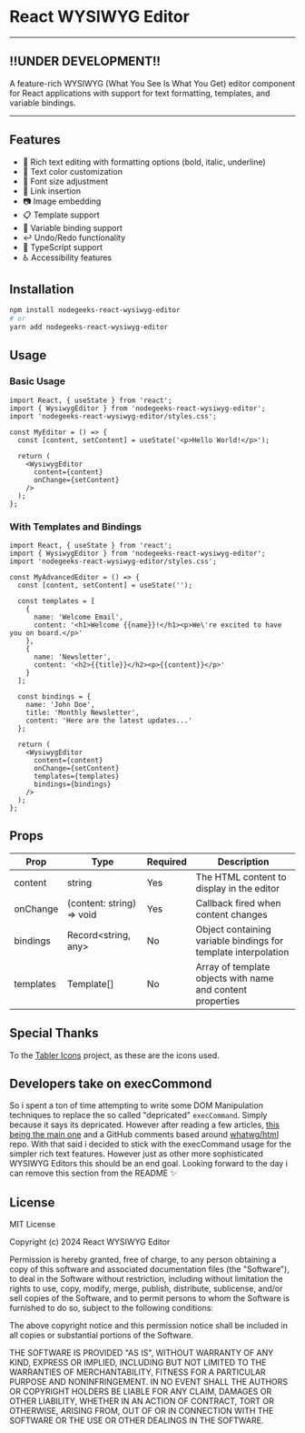 # React WYSIWYG Editor
---
## !!UNDER DEVELOPMENT!!
A feature-rich WYSIWYG (What You See Is What You Get) editor component for React applications with support for text formatting, templates, and variable bindings.
___
## Features

- 📝 Rich text editing with formatting options (bold, italic, underline)
- 🎨 Text color customization
- 📏 Font size adjustment
- 🔗 Link insertion
- 📷 Image embedding
- 📋 Template support
- 🔄 Variable binding support
- ↩️ Undo/Redo functionality
- 🎯 TypeScript support
- ♿ Accessibility features

## Installation

```bash
npm install nodegeeks-react-wysiwyg-editor
# or
yarn add nodegeeks-react-wysiwyg-editor
```

## Usage

### Basic Usage

```tsx
import React, { useState } from 'react';
import { WysiwygEditor } from 'nodegeeks-react-wysiwyg-editor';
import 'nodegeeks-react-wysiwyg-editor/styles.css';

const MyEditor = () => {
  const [content, setContent] = useState('<p>Hello World!</p>');

  return (
    <WysiwygEditor
      content={content}
      onChange={setContent}
    />
  );
};
```

### With Templates and Bindings

```tsx
import React, { useState } from 'react';
import { WysiwygEditor } from 'nodegeeks-react-wysiwyg-editor';
import 'nodegeeks-react-wysiwyg-editor/styles.css';

const MyAdvancedEditor = () => {
  const [content, setContent] = useState('');

  const templates = [
    {
      name: 'Welcome Email',
      content: '<h1>Welcome {{name}}!</h1><p>We\'re excited to have you on board.</p>'
    },
    {
      name: 'Newsletter',
      content: '<h2>{{title}}</h2><p>{{content}}</p>'
    }
  ];

  const bindings = {
    name: 'John Doe',
    title: 'Monthly Newsletter',
    content: 'Here are the latest updates...'
  };

  return (
    <WysiwygEditor
      content={content}
      onChange={setContent}
      templates={templates}
      bindings={bindings}
    />
  );
};
```

## Props

| Prop | Type | Required | Description |
|------|------|----------|-------------|
| content | string | Yes | The HTML content to display in the editor |
| onChange | (content: string) => void | Yes | Callback fired when content changes |
| bindings | Record<string, any> | No | Object containing variable bindings for template interpolation |
| templates | Template[] | No | Array of template objects with name and content properties |

## Special Thanks

To the [Tabler Icons](https://tabler.io/) project, as these are the icons used.

## Developers take on execCommond
So i spent a ton of time attempting to write some DOM Manipulation techniques to replace the so called "depricated" `execCommand`. Simply because it says its depricated. However after reading a few articles, [this being the main one](https://stackoverflow.com/questions/12251629/is-there-something-better-than-document-execcommand) and a GitHub comments based around [whatwg/html](https://github.com/whatwg/html/pull/7064) repo. With that said i decided to stick with the execCommand usage for the simpler rich text features. However just as other more sophisticated WYSIWYG Editors this should be an end goal. Looking forward to the day i can remove this section from the README ✨ 

## License

MIT License

Copyright (c) 2024 React WYSIWYG Editor

Permission is hereby granted, free of charge, to any person obtaining a copy
of this software and associated documentation files (the "Software"), to deal
in the Software without restriction, including without limitation the rights
to use, copy, modify, merge, publish, distribute, sublicense, and/or sell
copies of the Software, and to permit persons to whom the Software is
furnished to do so, subject to the following conditions:

The above copyright notice and this permission notice shall be included in all
copies or substantial portions of the Software.

THE SOFTWARE IS PROVIDED "AS IS", WITHOUT WARRANTY OF ANY KIND, EXPRESS OR
IMPLIED, INCLUDING BUT NOT LIMITED TO THE WARRANTIES OF MERCHANTABILITY,
FITNESS FOR A PARTICULAR PURPOSE AND NONINFRINGEMENT. IN NO EVENT SHALL THE
AUTHORS OR COPYRIGHT HOLDERS BE LIABLE FOR ANY CLAIM, DAMAGES OR OTHER
LIABILITY, WHETHER IN AN ACTION OF CONTRACT, TORT OR OTHERWISE, ARISING FROM,
OUT OF OR IN CONNECTION WITH THE SOFTWARE OR THE USE OR OTHER DEALINGS IN THE
SOFTWARE.
